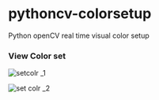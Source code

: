 # pythoncv-colorsetup
Python openCV real time visual color setup

### View Color set

![setcolr _1](https://cloud.githubusercontent.com/assets/20376252/20915203/2cbaaa8c-bb39-11e6-9a1f-b47eac8e336a.png)

![set colr _2](https://cloud.githubusercontent.com/assets/20376252/20915261/8ab2e1ea-bb39-11e6-9096-302aade05a7a.png)
